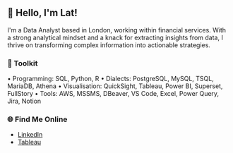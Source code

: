 ## 👋 Hello, I'm Lat!

I'm a Data Analyst based in London, working within financial services. With a strong analytical mindset and a knack for extracting insights from data, I thrive on transforming complex information into actionable strategies.

### 🌟 Toolkit
• Programming: SQL, Python, R
• Dialects: PostgreSQL, MySQL, TSQL, MariaDB, Athena
• Visualisation: QuickSight, Tableau, Power BI, Superset, FullStory
• Tools: AWS, MSSMS, DBeaver, VS Code, Excel, Power Query, Jira, Notion

### 🌐 Find Me Online
- [LinkedIn](https://www.linkedin.com/in/latiful/)
- [Tableau](https://public.tableau.com/app/profile/latiful.hassan)
